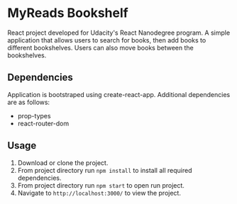 # MyReads Bookshelf
React project developed for Udacity's React Nanodegree program. A simple application
that allows users to search for books, then add  books to different bookshelves. Users
can also move books between the bookshelves.

## Dependencies
Application is bootstraped using create-react-app. Additional dependencies are
as follows:
- prop-types
- react-router-dom

## Usage
1) Download or clone the project.
2) From project directory run ``npm install`` to install all required dependencies.
3) From project directory run ``npm start`` to open run project.
4) Navigate to ``http://localhost:3000/`` to view the project.